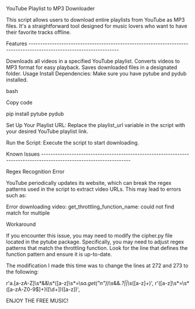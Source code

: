 YouTube Playlist to MP3 Downloader

This script allows users to download entire playlists from YouTube as MP3 files.
It's a straightforward tool designed for music lovers who want to have their favorite tracks offline.




Features  --------------------------------------------------------------------------------------------------------------------

Downloads all videos in a specified YouTube playlist.
Converts videos to MP3 format for easy playback.
Saves downloaded files in a designated folder.
Usage
Install Dependencies: Make sure you have pytube and pydub installed.

bash

Copy code

pip install pytube pydub

Set Up Your Playlist URL: Replace the playlist_url variable in the script with your desired YouTube playlist link.

Run the Script: Execute the script to start downloading.




Known Issues --------------------------------------------------------------------------------------------------------------------

Regex Recognition Error

YouTube periodically updates its website, which can break the regex patterns used in the script to extract video URLs. This may lead to errors such as:

Error downloading video: get_throttling_function_name: could not find match for multiple

Workaround

If you encounter this issue, you may need to modify the cipher.py file located in the pytube package. Specifically, you may need to adjust regex patterns that match the throttling function. Look for the line that defines the function pattern and ensure it is up-to-date.

The modification I made this time was to change the lines at 272 and 273 to the following:

r'a\.[a-zA-Z]\s*&&\s*\([a-z]\s*=\s*a\.get\("n"\)\)\s*&&.*?\|\|\s*([a-z]+)',
r'\([a-z]\s*=\s*([a-zA-Z0-9$]+)(\[\d+\])\([a-z]\)',

ENJOY THE FREE MUSIC!
